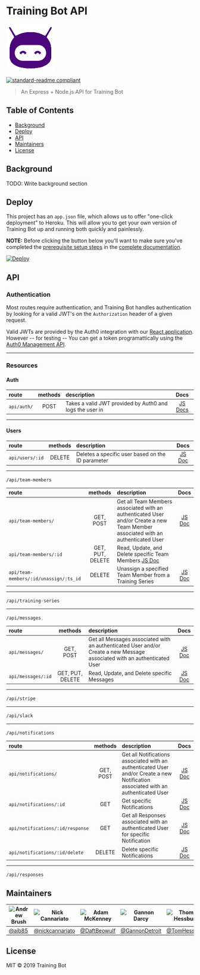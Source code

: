 # Training Bot API

![banner](img/logo.png)

[![standard-readme compliant](https://img.shields.io/badge/standard--readme-OK-green.svg?style=flat-square)](https://github.com/RichardLitt/standard-readme)

> An Express + Node.js API for Training Bot

## Table of Contents

- [Background](#background)
- [Deploy](#Deploy)
- [API](#api)
- [Maintainers](#maintainers)
- [License](#license)

## Background

TODO: Write background section

## Deploy

This project has an `app.json` file, which allows us to offer "one-click deployment" to Heroku. This will allow you to get your own version of Training Bot up and running both quickly and painlessly.

**NOTE:** Before clicking the button below you'll want to make sure you've completed the [prerequisite setup steps](../docs/01-prerequisites.md) in the [complete documentation](../docs/index.md).

[![Deploy](https://www.herokucdn.com/deploy/button.svg)](https://heroku.com/deploy?template=https://github.com/labs12-training-bot-2/labs12-training-bot-2-BE/)

## API

### Authentication

Most routes require authentication, and Training Bot handles authentication by looking for a valid JWT's on the `Authorization` header of a given request.

Valid JWTs are provided by the Auth0 integration with our [React application](https://github.com/labs12-training-bot-2/labs12-training-bot-2-FE). However -- for testing -- You can get a token programattically using the [Auth0 Management API](https://auth0.com/docs/api/management/v2/get-access-tokens-for-test).

---

### Resources

#### Auth

| route | methods | description | Docs |
|:--- | :---: | :--- | :---:|
| `api/auth/` |  POST   | Takes a valid JWT provided by Auth0 and logs the user in | [JS Docs](https://github.com/labs12-training-bot-2/labs12-training-bot-2-BE/blob/master/controllers/auth.js#L9-L65) |

---

#### Users

| route | methods | description | Docs |
|:--- | :---: | :--- | :---:|
| `api/users/:id` | DELETE | Deletes a specific user based on the ID parameter | [JS Doc](https://github.com/labs12-training-bot-2/labs12-training-bot-2-BE/blob/master/controllers/user.js#L7-L31) |

---

`/api/team-members`

| route | methods | description | Docs |
|:--- | :---: | :--- | :---:|
| `api/team-members/`| GET, POST | Get all Team Members associated with an authenticated User and/or Create a new Team Member associated with an authenticated User |  [JS Doc](https://github.com/labs12-training-bot-2/labs12-training-bot-2-BE/blob/master/controllers/teamMember.js#L16-L55)  |
| `api/team-members/:id`| GET, PUT, DELETE | Read, Update, and Delete specific Team Members [JS Doc](https://github.com/labs12-training-bot-2/labs12-training-bot-2-BE/blob/master/controllers/teamMember.js#L57-L141)  |
| `api/team-members/:id/unassign/:ts_id`| DELETE | Unassign a specified Team Member from a Training Series | [JS Doc](https://github.com/labs12-training-bot-2/labs12-training-bot-2-BE/blob/master/controllers/teamMember.js#L143-L211) |

---

`/api/training-series`

---

`/api/messages`

| route | methods | description | Docs |
|:--- | :---: | :--- | :---:|
| `api/messages/` | GET, POST | Get all Messages associated with an authenticated User and/or Create a new Message associated with an authenticated User | [JS Doc](https://github.com/labs12-training-bot-2/labs12-training-bot-2-BE/blob/master/controllers/message.js#L13-L66)  |
| `api/messages/:id` | GET, PUT, DELETE | Read, Update, and Delete specific Messages | [JS Doc](https://github.com/labs12-training-bot-2/labs12-training-bot-2-BE/blob/master/controllers/message.js#L66-L165) |

---

`/api/stripe`

---

`/api/slack`

---

`/api/notifications`

| route | methods | description | Docs |
|:--- | :---: | :--- | :---:|
| `api/notifications/` | GET, POST | Get all Notifications associated with an authenticated User and/or Create a new Notification associated with an authenticated User | [JS Doc](https://github.com/labs12-training-bot-2/labs12-training-bot-2-BE/blob/master/controllers/notification.js#L15-L80) |
| `api/notifications/:id` | GET | Get specific Notifications | [JS Doc](https://github.com/labs12-training-bot-2/labs12-training-bot-2-BE/blob/master/controllers/notification.js#L82-L109)  |
| `api/notifications/:id/response` | GET | Get all Responses associated with an authenticated User for specific Notification | [JS Doc](https://github.com/labs12-training-bot-2/labs12-training-bot-2-BE/blob/master/controllers/notification.js#L111-L143) |
| `api/notifications/:id/delete` | DELETE | Delete specific Notifications | [JS Doc](https://github.com/labs12-training-bot-2/labs12-training-bot-2-BE/blob/master/controllers/notification.js#L145-L167) |

---

`/api/responses`

## Maintainers

| ![Andrew Brush](https://github.com/ajb85.png) | ![Nick Cannariato](https://github.com/nickcannariato.png) | ![Adam McKenney](https://github.com/DaftBeowulf.png) | ![Gannon Darcy](https://github.com/GannonDetroit.png) | ![Thomas Hessburg](https://github.com/TomHessburg.png) |
| --------------------------------------------- | --------------------------------------------------------- | ---------------------------------------------------- | ----------------------------------------------------- | ------------------------------------------------------ |
| [@ajb85](https://github.com/ajb85) | [@nickcannariato](https://github.com/nickcannariato) | [@DaftBeowulf](https://github.com/DaftBeowulf) | [@GannonDetroit](https://github.com/GannonDetroit) | [@TomHessburg](https://github.com/TomHessburg)         |

## License

MIT © 2019 Training Bot
